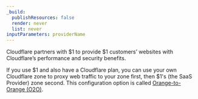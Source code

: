 ```yaml
---
_build:
  publishResources: false
  render: never
  list: never
inputParameters: providerName
---
```


Cloudflare partners with $1 to provide $1 customers’ websites with Cloudflare’s performance and security benefits.

If you use $1 and also have a Cloudflare plan, you can use your own Cloudflare zone to proxy web traffic to your zone first, then $1's (the SaaS Provider) zone second. This configuration option is called [Orange-to-Orange (O2O)](/cloudflare-for-platforms/cloudflare-for-saas/saas-customers/how-it-works/).
